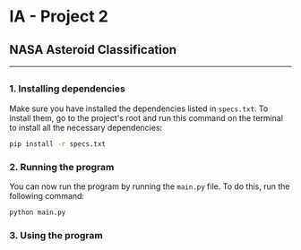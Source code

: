 # IA - Project 2
## NASA Asteroid Classification

---

## 

### 1. Installing dependencies

Make sure you have installed the dependencies listed in ```specs.txt```. 
To install them, go to the project's root and run this command on the terminal to install all the necessary dependencies:

```bash
pip install -r specs.txt
```

### 2. Running the program

You can now run the program by running the ```main.py``` file. To do this, run the following command:

```bash
python main.py
```

### 3. Using the program